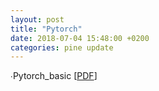 ```yaml
---
layout: post
title: "Pytorch"
date: 2018-07-04 15:48:00 +0200
categories: pine update
---
```


∙Pytorch_basic [<a href="https://github.com/ispine/ispine.github.io/raw/master/assets/Pytorch_basic.pdf">PDF</a>]
